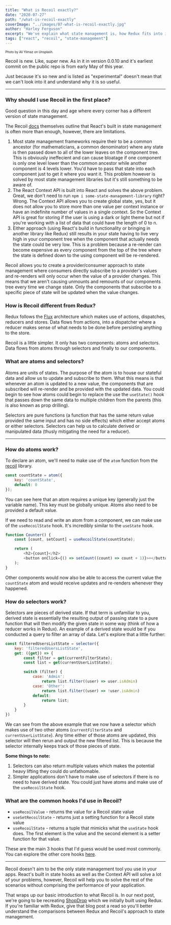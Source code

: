 ```yaml
---
title: "What is Recoil exactly?"
date: "2020-07-27"
path: "/what-is-recoil-exactly"
coverImage: "../images/07-what-is-recoil-exactly.jpg"
author: "Harley Ferguson"
excerpt: "We've explain what state management is, how Redux fits into it as well as how to write super clean Redux code. Now let's look at Facebook Experimental's latest state management library: Recoil."
tags: ["react", "recoil", "state-management"]
---
```


<sub><sup>Photo by Ali Yilmaz on Unsplash.</sup></sub>

Recoil is new. Like, super new. As in it in version 0.0.10 and it's earliest commit on the public repo is from early May of this year.

Just because it's so new and is listed as "experimental" doesn't mean that we can't look into it and understand why it is so useful.

---

### Why should I use Recoil in the first place?

Good question in this day and age where every corner has a different version of state management.

The Recoil [docs](https://recoiljs.org/docs/introduction/motivation) themselves outline that React's built in state management is often more than enough, however, there are limitations.

1. Most state management frameworks require their to be a common ancestor (for mathematicians, a common denominator) where any state is then passed down to all of the lower leaves on the component tree. This is obviously ineffecient and can cause bloatage if one component is only one level lower than the common ancestor while another component is 4 levels lower. You'd have to pass that state into each component just to get it where you want it. This problem however is solved by most state management libraries but it's still something to be aware of.
2. The React Context API is built into React and solves the above problem. Great, we don't need to run `npm i some-state-management-library` right? Wrong. The Context API allows you to create global state, yes, but it does not allow you to store more than one value per context instance or have an indefinite number of values in a single context. So the Context API is great for storing if the user is using a dark or light theme but not if you're working with a list of data that could have the length of 0 to n.
3. Either approach (using React's build in functionality or bringing in another library like Redux) still results in your state having to live very high in your component tree when the component that actually needs the state could be very low. This is a problem because a re-render can become expensive as every component from the top of the tree where the state is defined down to the using component will be re-rendered.

Recoil allows you to create a provider/consumer approach to state management where consumers directly subscribe to a provider's values and re-renders will only occur when the value of a provider changes. This means that we aren't causing unmounts and remounts of our components tree every time we change state. Only the components that subscribe to a specific piece of state will be updated when the value changes.

### How is Recoil different from Redux?

Redux follows the [Flux](https://facebook.github.io/flux/) architecture which makes use of actions, dispatches, reducers and stores. Data flows from actions, into a dispatcher where a reducer makes sense of what needs to be done before persisting anything to the store.

Recoil is a little simpler. It only has two components: atoms and selectors. Data flows from atoms through selectors and finally to our components.

### What are atoms and selectors?

Atoms are units of states. The purpose of the atom is to house our stateful data and allow us to update and subscribe to them. What this means is that whenever an atom is updated to a new value, the components that are subscribed will re-render and be provided with the updated data. You could begin to see how atoms could begin to replace the use the `useState()` hook that passes down the same data to multiple children from the parents (this is also known as prop drilling).

Selectors are pure functions (a function that has the same return value provided the same input and has no side effects) which either accept atoms or either selectors. Selectors can help us to calculate derived or manipulated data (thusly mitigating the need for a reducer).

---

### How do atoms work?

To declare an atom, we'll need to make use of the `atom` function from the [recoil](https://www.npmjs.com/package/recoil) library.

```js
const countState = atom({
    key: 'countState',
    default: 0
});
```

You can see here that an atom requires a unique key (generally just the variable name). This key must be globally unique. Atoms also need to be provided a default value.

If we need to read and write an atom from a component, we can make use of the `useRecoilState` hook. It's incredibly similar to the `useState` hook.

```js
function Counter() {
    const [count, setCount] = useRecoilState(countState);

    return (
        <h2>{count}</h2>
        <button onClick={() => setCount((count) => count + 1)}>+</button>
    );
}
```

Other components would now also be able to access the current value the `countState` atom and would receive updates and re-renders whenever they happened.

### How do selectors work?

Selectors are pieces of derived state. If that term is unfamiliar to you, derived state is essentially the resulting output of passing state to a pure function that will then modify the given state in some way (think of how a reducer works in Redux). An example of a derived state would be if you conducted a query to filter an array of data. Let's explore that a little further:

```js
const filteredUsersListState = selector({
    key: 'filteredUsersListState',
    get: ({get}) => {
        const filter = get(currentFilterState);
        const list = get(currentUserListState);

        switch (filter) {
            case: 'Admin':
                return list.filter((user) => user.isAdmin)
            case: 'Other':
                return list.filter((user) => !user.isAdmin)
            default:
                return list;
        }
    }
})
```

We can see from the above example that we now have a selector which makes use of two other atoms (`currentFilterState` and `currentUserListState`). Any time either of those atoms are updated, this selector will then rerun and output the new filtered list. This is because the selector internally keeps track of those pieces of state.

**Some things to note:**

1. Selectors can also return multiple values which makes the potential heavy lifting they could do unfathomable.
2. Simpler applications don't have to make use of selectors if there is no need to have derived state. You could just have atoms and make use of the `useRecoilState` hook.

### What are the common hooks I'd use in Recoil?

- `useRecoilValue` - returns the value for a Recoil state value
- `useSetRecoilState` - returns just a setting function for a Recoil state value
- `useRecoilState` - returns a tuple that mimicks what the `useState` hook does. The first element is the value and the second element is a setter function for that value.

These are the main 3 hooks that I'd guess would be used most commonly. You can explore the other core hooks [here](https://recoiljs.org/docs/api-reference/core/isRecoilValue).

---

Recoil doesn't aim to be the only state management tool you use in your apps. React's built in state hooks as well as the Context API will solve a lot of your problems, however, Recoil will help you to solve the rest of the scenarios without comprising the performance of your application.

That wraps up our basic introduction to what Recoil is. In our next post, we're going to be recreating [ShopDrop](https://askharley-blog.netlify.app/build-a-react-redux-shopping-list-app) which we initially built using Redux. If you're familiar with Redux, give that blog post a read so you'll better understand the comparisons between Redux and Recoil's approach to state management.